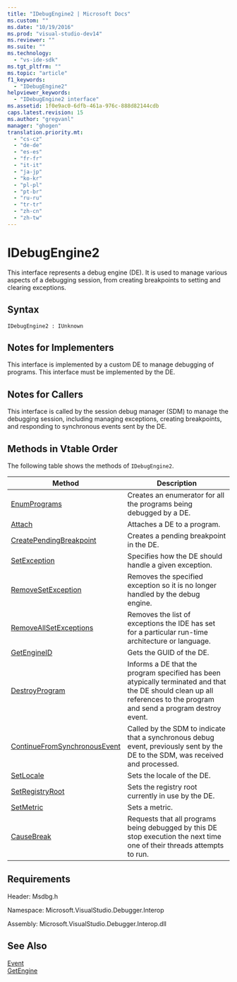 ```yaml
---
title: "IDebugEngine2 | Microsoft Docs"
ms.custom: ""
ms.date: "10/19/2016"
ms.prod: "visual-studio-dev14"
ms.reviewer: ""
ms.suite: ""
ms.technology: 
  - "vs-ide-sdk"
ms.tgt_pltfrm: ""
ms.topic: "article"
f1_keywords: 
  - "IDebugEngine2"
helpviewer_keywords: 
  - "IDebugEngine2 interface"
ms.assetid: 1f0e9ac0-6dfb-461a-976c-888d82144cdb
caps.latest.revision: 15
ms.author: "gregvanl"
manager: "ghogen"
translation.priority.mt: 
  - "cs-cz"
  - "de-de"
  - "es-es"
  - "fr-fr"
  - "it-it"
  - "ja-jp"
  - "ko-kr"
  - "pl-pl"
  - "pt-br"
  - "ru-ru"
  - "tr-tr"
  - "zh-cn"
  - "zh-tw"
---
```

# IDebugEngine2
This interface represents a debug engine (DE). It is used to manage various aspects of a debugging session, from creating breakpoints to setting and clearing exceptions.  
  
## Syntax  
  
```  
IDebugEngine2 : IUnknown  
```  
  
## Notes for Implementers  
 This interface is implemented by a custom DE to manage debugging of programs. This interface must be implemented by the DE.  
  
## Notes for Callers  
 This interface is called by the session debug manager (SDM) to manage the debugging session, including managing exceptions, creating breakpoints, and responding to synchronous events sent by the DE.  
  
## Methods in Vtable Order  
 The following table shows the methods of `IDebugEngine2`.  
  
|Method|Description|  
|------------|-----------------|  
|[EnumPrograms](../extensibility/idebugengine2--enumprograms.md)|Creates an enumerator for all the programs being debugged by a DE.|  
|[Attach](../extensibility/idebugengine2--attach.md)|Attaches a DE to a program.|  
|[CreatePendingBreakpoint](../extensibility/idebugengine2--creatependingbreakpoint.md)|Creates a pending breakpoint in the DE.|  
|[SetException](../extensibility/idebugengine2--setexception.md)|Specifies how the DE should handle a given exception.|  
|[RemoveSetException](../extensibility/idebugengine2--removesetexception.md)|Removes the specified exception so it is no longer handled by the debug engine.|  
|[RemoveAllSetExceptions](../extensibility/idebugengine2--removeallsetexceptions.md)|Removes the list of exceptions the IDE has set for a particular run-time architecture or language.|  
|[GetEngineID](../extensibility/idebugengine2--getengineid.md)|Gets the GUID of the DE.|  
|[DestroyProgram](../extensibility/idebugengine2--destroyprogram.md)|Informs a DE that the program specified has been atypically terminated and that the DE should clean up all references to the program and send a program destroy event.|  
|[ContinueFromSynchronousEvent](../extensibility/idebugengine2--continuefromsynchronousevent.md)|Called by the SDM to indicate that a synchronous debug event, previously sent by the DE to the SDM, was received and processed.|  
|[SetLocale](../extensibility/idebugengine2--setlocale.md)|Sets the locale of the DE.|  
|[SetRegistryRoot](../extensibility/idebugengine2--setregistryroot.md)|Sets the registry root currently in use by the DE.|  
|[SetMetric](../extensibility/idebugengine2--setmetric.md)|Sets a metric.|  
|[CauseBreak](../extensibility/idebugengine2--causebreak.md)|Requests that all programs being debugged by this DE stop execution the next time one of their threads attempts to run.|  
  
## Requirements  
 Header: Msdbg.h  
  
 Namespace: Microsoft.VisualStudio.Debugger.Interop  
  
 Assembly: Microsoft.VisualStudio.Debugger.Interop.dll  
  
## See Also  
 [Event](../extensibility/idebugeventcallback2--event.md)   
 [GetEngine](../extensibility/idebugenginecreateevent2--getengine.md)